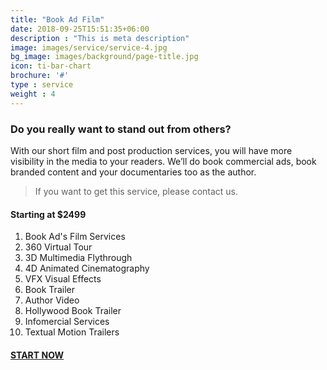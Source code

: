```yaml
---
title: "Book Ad Film"
date: 2018-09-25T15:51:35+06:00
description : "This is meta description"
image: images/service/service-4.jpg
bg_image: images/background/page-title.jpg
icon: ti-bar-chart
brochure: '#'
type : service
weight : 4
---
```


### Do you really want to stand out from others?

With our short film and post production services, you will have more visibility in the media to your readers. We’ll do book commercial ads, book branded content and your documentaries too as the author.

>If you want to get this service, please contact us.

#### Starting at $2499

1. Book Ad's Film Services
2. 360 Virtual Tour
3. 3D Multimedia Flythrough
4. 4D Animated Cinematography
5. VFX Visual Effects
6. Book Trailer
7. Author Video
8. Hollywood Book Trailer
9. Infomercial Services
10. Textual Motion Trailers

#### [START NOW](/contact)